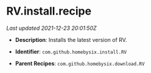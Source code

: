 # RV.install.recipe

_Last updated 2021-12-23 20:01:50Z_

- **Description**: Installs the latest version of RV.

- **Identifier**: `com.github.homebysix.install.RV`

- **Parent Recipes**: `com.github.homebysix.download.RV`
